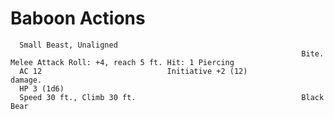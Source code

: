 # Baboon                                                         Actions

      Small Beast, Unaligned
                                                                     Bite. Melee Attack Roll: +4, reach 5 ft. Hit: 1 Piercing
      AC 12                            Initiative +2 (12)                  damage.
      HP 3 (1d6)
      Speed 30 ft., Climb 30 ft.                                     Black Bear
